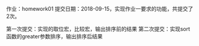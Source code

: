作业：homework01
提交日期：2018-09-15，实现作业一要求的功能，共提交了2次。

第一次提交：实现的取位宏，比较宏，输出排序前的结果
第二次提交：实现sort函数的greater参数排序，输出排序后结果
